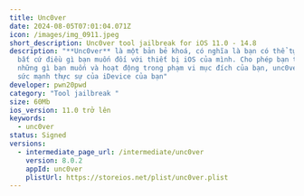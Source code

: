 ```yaml
---
title: Unc0ver
date: 2024-08-05T07:01:04.071Z
icon: /images/img_0911.jpeg
short_description: Unc0ver tool jailbreak for iOS 11.0 - 14.8
description: "**Unc0ver** là một bản bẻ khoá, có nghĩa là bạn có thể tự do làm
  bất cứ điều gì bạn muốn đối với thiết bị iOS của mình. Cho phép bạn thay đổi
  những gì bạn muốn và hoạt động trong phạm vi mục đích của bạn, unc0ver mở ra
  sức mạnh thực sự của iDevice của bạn"
developer: pwn20pwd
category: "Tool jailbreak "
size: 60Mb
ios_version: 11.0 trở lên
keywords:
  - unc0ver
status: Signed
versions:
  - intermediate_page_url: /intermediate/unc0ver
    version: 8.0.2
    appId: unc0ver
    plistUrl: https://storeios.net/plist/unc0ver.plist
---
```

